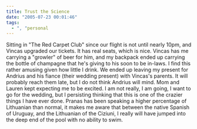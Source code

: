 ```yaml
---
title: Trust the Science
date: "2005-07-23 00:01:46"
tags:
  - ", "personal
---
```

<p>Sitting in "The Red Carpet Club" since our flight is not until nearly 10pm, and Vincas upgraded our tickets.  It has real seats, which is nice.  Vincas has me carrying a "growler" of beer for him, and my backpack ended up carrying the bottle of champagne that he's giving to his soon to be in-laws.  I find this rather amusing given how little I drink.  We ended up leaving my present for Andrius and his fiance (their wedding present) with Vincas's parents. It will probably reach them late, but I do not think Andrius will mind. Mom and Lauren kept expecting me to be excited.  I am not really, I am going, I want to go for the wedding, but I persisting thinking that this is one of the crazier things I have ever done.  Pranas has been speaking a higher percentage of Lithuanian than normal, it makes me aware that between the native Spanish of Uruguay, and the Lithuanian of the Ciziuni, I really will have jumped into the deep end of the pool with no ability to swim. </p>

